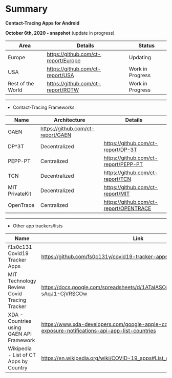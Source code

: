 # Summary

**Contact-Tracing Apps for Android**

**October 6th, 2020 - snapshot** (update in progress)


Area | Details | Status
-----|---------|-------
Europe | https://github.com/ct-report/Europe | Updating
USA | https://github.com/ct-report/USA | Work in Progress
Rest of the World | https://github.com/ct-report/ROTW | Work in Progress

-------------------------------

- Contact-Tracing Frameworks

Name | Architecture | Details
-----|--------------|--------
GAEN | https://github.com/ct-report/GAEN
DP^3T | Decentralized | https://github.com/ct-report/DP-3T
PEPP-PT | Centralized | https://github.com/ct-report/PEPP-PT
TCN | Decentralized | https://github.com/ct-report/TCN
MIT PrivateKit | Decentralized | https://github.com/ct-report/MIT
OpenTrace | Centralized | https://github.com/ct-report/OPENTRACE

-------------------------------

- Other app trackers/lists

Name | Link | References
-----|------|-----------
f1s0c131 Covid19 Tracker Apps | https://github.com/fs0c131y/covid19-tracker-apps | [Elliot Anderson on Twitter](https://twitter.com/fs0c131y)
MIT Technology Review Covid Tracing Tracker | https://docs.google.com/spreadsheets/d/1ATalASO8KtZMx__zJREoOvFh0nmB-sAqJ1-CjVRSCOw | [MIT Technology Review on Twitter](https://twitter.com/techreview)
XDA - Countries using GAEN API Framework | https://www.xda-developers.com/google-apple-covid-19-contact-tracing-exposure-notifications-api-app-list-countries | [XDA Developers on Twitter](https://twitter.com/xdadevelopers)
Wikipedia - List of CT Apps by Country | https://en.wikipedia.org/wiki/COVID-19_apps#List_of_apps_by_country | .

